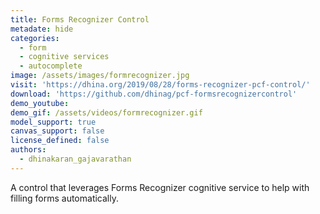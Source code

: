 ```yaml
---
title: Forms Recognizer Control
metadate: hide
categories:
  - form
  - cognitive services
  - autocomplete
image: /assets/images/formrecognizer.jpg
visit: 'https://dhina.org/2019/08/28/forms-recognizer-pcf-control/'
download: 'https://github.com/dhinag/pcf-formsrecognizercontrol'
demo_youtube:
demo_gif: /assets/videos/formrecognizer.gif
model_support: true
canvas_support: false
license_defined: false
authors:
  - dhinakaran_gajavarathan
---
```


A control that leverages Forms Recognizer cognitive service to help with filling forms automatically.
